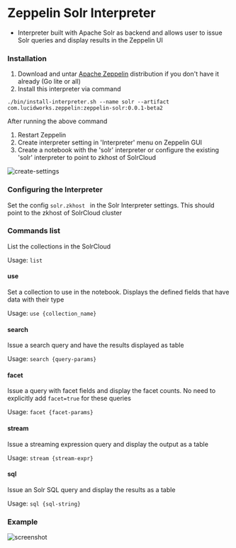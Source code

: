 # Zeppelin Solr Interpreter

* Interpreter built with Apache Solr as backend and allows user to issue Solr queries and display results in the Zeppelin UI

### Installation
1. Download and untar [Apache Zeppelin](https://zeppelin.apache.org/download.html) distribution if you don't have it already (Go lite or all)
2. Install this interpreter via command

```apple js
./bin/install-interpreter.sh --name solr --artifact com.lucidworks.zeppelin:zeppelin-solr:0.0.1-beta2
```

After running the above command

1. Restart Zeppelin
2. Create interpreter setting in 'Interpreter' menu on Zeppelin GUI
3. Create a notebook with the 'solr' interpreter or configure the existing 'solr' interpreter to point to zkhost of SolrCloud

![create-settings](https://raw.githubusercontent.com/lucidworks/zeppelin-solr/master/images/create-interp-setting.png)

### Configuring the Interpreter
Set the config `solr.zkhost ` in the Solr Interpreter settings. This should point to the zkhost of SolrCloud cluster

### Commands list
List the collections in the SolrCloud

Usage: `list`

#### use
Set a collection to use in the notebook. Displays the defined fields that have data with their type

Usage: `use {collection_name}`

#### search
Issue a search query and have the results displayed as table

Usage: `search {query-params}`

#### facet
Issue a query with facet fields and display the facet counts. No need to explicitly add `facet=true` for these queries

Usage: `facet {facet-params}`

#### stream
Issue a streaming expression query and display the output as a table

Usage: `stream {stream-expr}`

#### sql
Issue an Solr SQL query and display the results as a table

Usage: `sql {sql-string}`

### Example

![screenshot](http://i.imgur.com/DmNIj3T.png)
